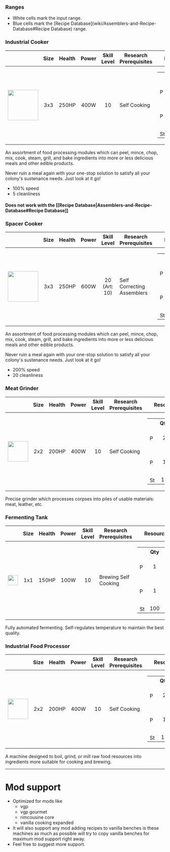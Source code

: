 ### Ranges

* White cells mark the input range.
* Blue cells mark the [Recipe Database](wiki/Assemblers-and-Recipe-Database#Recipe Database) range.

### Industrial Cooker

|   | Size | Health | Power | Skill Level | Research Prerequisites | Resource Cost |
| - | ---- | ------ | ------------- | ----------- | ---------------------- | ------------- |
| <img src="https://github.com/zymex22/Project-RimFactory-Revived/blob/master/Textures/SAL3/cooker1.png?raw=true" width="96" height="96" /> | <div align="center">3x3</div> | <div align="center">250HP</div> | <div align="center">400W</div> | <div align="center">10</div> | Self Cooking | <table frame="box" border="0" cellspacing="0" cellpadding="0"><tr><th>&nbsp;</th><th align="center">Qty</th><th align="left">Name</th></tr><tr><td><img src="https://github.com/zymex22/Project-RimFactory-Revived/raw/master/Textures/Common/RoboticArm.png?raw=true" width="16" alt="PRF Robotic Arm" /></td><td align="center">2</td><td align="left"><a href="https://github.com/zymex22/Project-RimFactory-Revived/wiki/Construction-and-Crafting-Resources#robotic-arm">PRF Robotic Arm</a></td></tr><tr><td><img src="https://github.com/zymex22/Project-RimFactory-Revived/raw/master/Textures/Common/MachineFrameSmall.png?raw=true" width="16" alt="PRF Machine Frame Small" /></td><td align="center">1</td><td align="left"><a href="https://github.com/zymex22/Project-RimFactory-Revived/wiki/Construction-and-Crafting-Resources#simple-machine-frame">PRF Machine Frame Small</a></td></tr><tr><td><img src="https://rimworldwiki.com/images/c/c9/Steel.png" width="16" alt="Steel" /></td><td align="center">10</td><td align="left"><a href="https://rimworldwiki.com/wiki/Steel">Steel</a></td></tr></table> |

An assortment of food processing modules which can peel, mince, chop, mix, cook, steam, grill, and bake ingredients into more or less delicious meals and other edible products.

Never ruin a meal again with your one-stop solution to satisfy all your colony's sustenance needs. Just look at it go!

* 100% speed
* 5 cleanliness

#### Does not work with the [[Recipe Database|Assemblers-and-Recipe-Database#Recipe Database]]

### Spacer Cooker

|   | Size | Health | Power | Skill Level | Research Prerequisites | Resource Cost |
| - | ---- | ------ | ------------- | ----------- | ---------------------- | ------------- |
| <img src="https://github.com/zymex22/Project-RimFactory-Revived/blob/master/Textures/SAL3/SpacerCooker.png?raw=true" width="96" height="96" /> | <div align="center">3x3</div> | <div align="center">250HP</div> | <div align="center">600W</div> | <div align="center">20 (Art: 10)</div> | Self Correcting Assemblers | <table frame="box" border="0" cellspacing="0" cellpadding="0"><tr><th>&nbsp;</th><th align="center">Qty</th><th align="left">Name</th></tr><tr><td><img src="https://github.com/zymex22/Project-RimFactory-Revived/raw/master/Textures/Common/RoboticArm.png?raw=true" width="16" alt="PRF Robotic Arm" /></td><td align="center">2</td><td align="left"><a href="https://github.com/zymex22/Project-RimFactory-Revived/wiki/Construction-and-Crafting-Resources#robotic-arm">PRF Robotic Arm</a></td></tr><tr><td><img src="https://github.com/zymex22/Project-RimFactory-Revived/raw/master/Textures/Common/MachineFrameLarge.png?raw=true" width="16" alt="PRF Machine Frame Large" /></td><td align="center">1</td><td align="left"><a href="https://github.com/zymex22/Project-RimFactory-Revived/wiki/Construction-and-Crafting-Resources#adv-machine-frame">PRF Machine Frame Large</a></td></tr><tr><td><img src="https://rimworldwiki.com/images/c/c9/Steel.png" width="16" alt="Steel" /></td><td align="center">10</td><td align="left"><a href="https://rimworldwiki.com/wiki/Steel">Steel</a></td></tr></table> |

An assortment of food processing modules which can peel, mince, chop, mix, cook, steam, grill, and bake ingredients into more or less delicious meals and other edible products.

Never ruin a meal again with your one-stop solution to satisfy all your colony's sustenance needs. Just look at it go!

* 200% speed
* 20 cleanliness

### Meat Grinder

|   | Size | Health | Power | Skill Level | Research Prerequisites | Resource Cost |
| - | ---- | ------ | ------------- | ----------- | ---------------------- | ------------- |
| <img src="https://github.com/zymex22/Project-RimFactory-Revived/blob/master/Textures/SAL3/smart_butcher.png?raw=true" width="64" height="64" /> | <div align="center">2x2</div> | <div align="center">200HP</div> | <div align="center">400W</div> | <div align="center">10</div> | Self Cooking | <table frame="box" border="0" cellspacing="0" cellpadding="0"><tr><th>&nbsp;</th><th align="center">Qty</th><th align="left">Name</th></tr><tr><td><img src="https://github.com/zymex22/Project-RimFactory-Revived/raw/master/Textures/Common/RoboticArm.png?raw=true" width="16" alt="PRF Robotic Arm" /></td><td align="center">2</td><td align="left"><a href="https://github.com/zymex22/Project-RimFactory-Revived/wiki/Construction-and-Crafting-Resources#robotic-arm">PRF Robotic Arm</a></td></tr><tr><td><img src="https://github.com/zymex22/Project-RimFactory-Revived/raw/master/Textures/Common/MachineFrameSmall.png?raw=true" width="16" alt="PRF Machine Frame Small" /></td><td align="center">1</td><td align="left"><a href="https://github.com/zymex22/Project-RimFactory-Revived/wiki/Construction-and-Crafting-Resources#simple-machine-frame">PRF Machine Frame Small</a></td></tr><tr><td><img src="https://rimworldwiki.com/images/c/c9/Steel.png" width="16" alt="Steel" /></td><td align="center">10</td><td align="left"><a href="https://rimworldwiki.com/wiki/Steel">Steel</a></td></tr></table> |

Precise grinder which processes corpses into piles of usable materials: meat, leather, etc.

### Fermenting Tank

|   | Size | Health | Power | Skill Level | Research Prerequisites | Resource Cost |
| - | ---- | ------ | ------------- | ----------- | ---------------------- | ------------- |
| <img src="https://github.com/zymex22/Project-RimFactory-Revived/blob/master/Textures/SAL3/brewer.png?raw=true" width="32" height="32" /> | <div align="center">1x1</div> | <div align="center">150HP</div> | <div align="center">100W</div> | <div align="center">10</div> | Brewing Self Cooking | <table frame="box" border="0" cellspacing="0" cellpadding="0"><tr><th>&nbsp;</th><th align="center">Qty</th><th align="left">Name</th></tr><tr><td><img src="https://github.com/zymex22/Project-RimFactory-Revived/raw/master/Textures/Common/RoboticArm.png?raw=true" width="16" alt="PRF Robotic Arm" /></td><td align="center">1</td><td align="left"><a href="https://github.com/zymex22/Project-RimFactory-Revived/wiki/Construction-and-Crafting-Resources#robotic-arm">PRF Robotic Arm</a></td></tr><tr><td><img src="https://github.com/zymex22/Project-RimFactory-Revived/raw/master/Textures/Common/MachineFrameSmall.png?raw=true" width="16" alt="PRF Machine Frame Small" /></td><td align="center">1</td><td align="left"><a href="https://github.com/zymex22/Project-RimFactory-Revived/wiki/Construction-and-Crafting-Resources#simple-machine-frame">PRF Machine Frame Small</a></td></tr><tr><td><img src="https://rimworldwiki.com/images/c/c9/Steel.png" width="16" alt="Steel" /></td><td align="center">100</td><td align="left"><a href="https://rimworldwiki.com/wiki/Steel">Steel</a></td></tr></table> |

Fully automated fermenting. Self-regulates temperature to maintain the best quality.

### Industrial Food Processor

|   | Size | Health | Power | Skill Level | Research Prerequisites | Resource Cost |
| - | ---- | ------ | ------------- | ----------- | ---------------------- | ------------- |
| <img src="https://github.com/zymex22/Project-RimFactory-Revived/blob/master/Textures/SAL3/smart_prepper.png?raw=true" width="64" height="64" /> | <div align="center">2x2</div> | <div align="center">200HP</div> | <div align="center">400W</div> | <div align="center">10</div> | Self Cooking | <table frame="box" border="0" cellspacing="0" cellpadding="0"><tr><th>&nbsp;</th><th align="center">Qty</th><th align="left">Name</th></tr><tr><td><img src="https://github.com/zymex22/Project-RimFactory-Revived/raw/master/Textures/Common/RoboticArm.png?raw=true" width="16" alt="PRF Robotic Arm" /></td><td align="center">2</td><td align="left"><a href="https://github.com/zymex22/Project-RimFactory-Revived/wiki/Construction-and-Crafting-Resources#robotic-arm">PRF Robotic Arm</a></td></tr><tr><td><img src="https://github.com/zymex22/Project-RimFactory-Revived/raw/master/Textures/Common/MachineFrameSmall.png?raw=true" width="16" alt="PRF Machine Frame Small" /></td><td align="center">1</td><td align="left"><a href="https://github.com/zymex22/Project-RimFactory-Revived/wiki/Construction-and-Crafting-Resources#simple-machine-frame">PRF Machine Frame Small</a></td></tr><tr><td><img src="https://rimworldwiki.com/images/c/c9/Steel.png" width="16" alt="Steel" /></td><td align="center">10</td><td align="left"><a href="https://rimworldwiki.com/wiki/Steel">Steel</a></td></tr></table> |

A machine designed to boil, grind, or mill raw food resources into ingredients more suitable for cooking and brewing.

***

# Mod support

* Optimized for mods like
  * vgp
  * vgp gourmet
  * rimcousine core
  * vanilla cooking expanded
* It will also support any mod adding recipes to vanilla benches is these machines as much as possible will try to copy vanilla benches for maximum mod support right away.
* Feel free to suggest more support.
